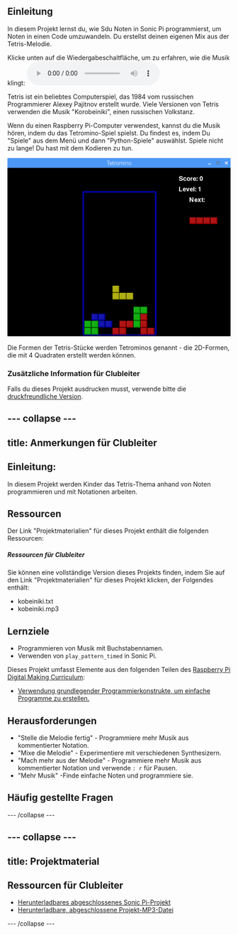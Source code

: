 ## Einleitung

In diesem Projekt lernst du, wie Sdu Noten in Sonic Pi programmierst, um Noten in einen Code umzuwandeln. Du erstellst deinen eigenen Mix aus der Tetris-Melodie.

<div id="audio-preview" class="pdf-hidden">
  Klicke unten auf die Wiedergabeschaltfläche, um zu erfahren, wie die Musik klingt: <audio controls preload> <source src="resources/korobeiniki.mp3" type="audio/mpeg"> Ihr Browser unterstützt das <code>Audio-</code> Element nicht. </audio>
</div>

Tetris ist ein beliebtes Computerspiel, das 1984 vom russischen Programmierer Alexey Pajitnov erstellt wurde. Viele Versionen von Tetris verwenden die Musik "Korobeiniki", einen russischen Volkstanz.

Wenn du einen Raspberry Pi-Computer verwendest, kannst du die Musik hören, indem du das Tetromino-Spiel spielst. Du findest es, indem Du "Spiele" aus dem Menü und dann "Python-Spiele" auswählst. Spiele nicht zu lange! Du hast mit dem Kodieren zu tun.

![screenshot](images/tetromino.png)

Die Formen der Tetris-Stücke werden Tetrominos genannt - die 2D-Formen, die mit 4 Quadraten erstellt werden können.

### Zusätzliche Information für Clubleiter

Falls du dieses Projekt ausdrucken musst, verwende bitte die [druckfreundliche Version](https://projects.raspberrypi.org/en/projects/tetris-theme/print).

## \--- collapse \---

## title: Anmerkungen für Clubleiter

## Einleitung:

In diesem Projekt werden Kinder das Tetris-Thema anhand von Noten programmieren und mit Notationen arbeiten.

## Ressourcen

Der Link "Projektmaterialien" für dieses Projekt enthält die folgenden Ressourcen:

##### Ressourcen für Clubleiter

Sie können eine vollständige Version dieses Projekts finden, indem Sie auf den Link "Projektmaterialien" für dieses Projekt klicken, der Folgendes enthält:

* kobeiniki.txt
* kobeiniki.mp3

## Lernziele

* Programmieren von Musik mit Buchstabennamen. 
* Verwenden von `play_pattern_timed` in Sonic Pi.

Dieses Projekt umfasst Elemente aus den folgenden Teilen des [Raspberry Pi Digital Making Curriculum](http://rpf.io/curriculum):

* [Verwendung grundlegender Programmierkonstrukte, um einfache Programme zu erstellen.](https://www.raspberrypi.org/curriculum/programming/creator)

## Herausforderungen

* "Stelle die Melodie fertig" - Programmiere mehr Musik aus kommentierter Notation.
* "Mixe die Melodie" - Experimentiere mit verschiedenen Synthesizern.
* "Mach mehr aus der Melodie" - Programmiere mehr Musik aus kommentierter Notation und verwende `: r` für Pausen.
* "Mehr Musik" -Finde einfache Noten und programmiere sie.

## Häufig gestellte Fragen

\--- /collapse \---

## \--- collapse \---

## title: Projektmaterial

## Ressourcen für Clubleiter

* [Herunterladbares abgeschlossenes Sonic Pi-Projekt](resources/korobeiniki.txt)
* [Herunterladbare, abgeschlossene Projekt-MP3-Datei](resources/korobeiniki.mp3)

\--- /collapse \---